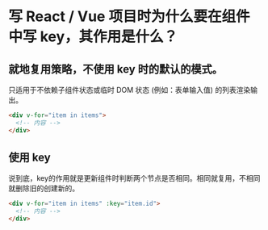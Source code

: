 # 写 React / Vue 项目时为什么要在组件中写 key，其作用是什么？

## 就地复用策略，不使用 key 时的默认的模式。
只适用于不依赖子组件状态或临时 DOM 状态 (例如：表单输入值) 的列表渲染输出。
```html
<div v-for="item in items">
  <!-- 内容 -->
</div>
```

## 使用 key
说到底，key的作用就是更新组件时判断两个节点是否相同。相同就复用，不相同就删除旧的创建新的。
```html
<div v-for="item in items" :key="item.id">
  <!-- 内容 -->
</div>
```

